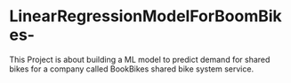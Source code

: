 # LinearRegressionModelForBoomBikes-
This Project is about building a ML model to predict demand for shared bikes for a company called BookBikes shared bike system service. 
